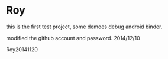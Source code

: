 Roy
===

this is the first test project,
some demoes debug android binder.

modified the github account and password. 2014/12/10

Roy20141120
 
